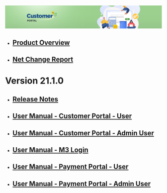 ![LeanSwift Customer Portal](https://github.com/leanswift/leanswift.github.io/blob/LCP-147/Customerportal/src/images/customer-portal/front-end-user/CP_banner.jpg)

- ## [Product Overview](21.1.0/overview-customer-portal.md)

- ## [Net Change Report](net-change-report.md)


# Version 21.1.0

- ## [Release Notes](customer-portal/21.1.0/release-notes-customer-portal.md)

- ## [User Manual - Customer Portal - User](customer-portal/21.1.0/UserManual-CustomerPortal-FrontEndUser.md)

- ## [User Manual - Customer Portal - Admin User](customer-portal/21.1.0/UserManual-CustomerPortal-AdminUser.md)

- ## [User Manual - M3 Login](add-ons/m3-login/UserManual-M3LoginModule-AdminUser.md)

- ## [User Manual - Payment Portal - User](add-ons/payment-portal/UserManual-PaymentModule-CustomerPortal-FrontEndUser.md)

- ## [User Manual - Payment Portal - Admin User](add-ons/payment-portal/UserManual-PaymentModule-CustomerPortal-AdminUser.md)

